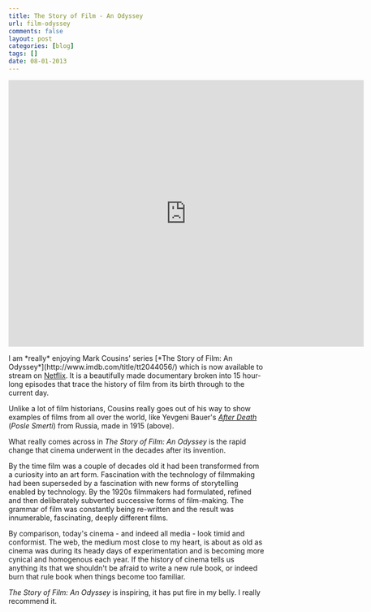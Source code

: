```yaml
---
title: The Story of Film - An Odyssey
url: film-odyssey
comments: false
layout: post
categories: [blog]
tags: []
date: 08-01-2013
---
```

<iframe width="700" height="525" src="https://www.youtube-nocookie.com/embed/usQIoKoJSFM" frameborder="0" allowfullscreen></iframe>

<p class="noindent">I am *really* enjoying Mark Cousins' series [*The Story of Film: An Odyssey*](http://www.imdb.com/title/tt2044056/) which is now available to stream on <a href="http://movies.netflix.com/WiMovie/The_Story_of_Film_An_Odyssey/70261400?locale=en-US">Netflix</a>. It is a beautifully made documentary broken into 15 hour-long episodes that trace the history of film from its birth through to the current day.</p> 

Unlike a lot of film historians, Cousins really goes out of his way to show examples of films from all over the world, like Yevgeni Bauer's *[After Death](http://www.imdb.com/title/tt0005916/)* (*Posle Smerti*) from Russia, made in 1915 (above). 

What really comes across in *The Story of Film: An Odyssey* is the rapid change that cinema underwent in the decades after its invention. 

By the time film was a couple of decades old it had been transformed from a curiosity into an art form. Fascination with the technology of filmmaking had been superseded by a fascination with new forms of storytelling enabled by technology. By the 1920s filmmakers had formulated, refined and then deliberately subverted successive forms of film-making. The grammar of film was constantly being re-written and the result was innumerable, fascinating, deeply different films. 

By comparison, today's cinema - and indeed all media - look timid and conformist. The web, the medium most close to my heart, is about as old as cinema was during its heady days of experimentation and is becoming more cynical and homogenous each year. If the history of cinema tells us anything its that we shouldn't be afraid to write a new rule book, or indeed burn that rule book when things become too familiar.

*The Story of Film: An Odyssey* is inspiring, it has put fire in my belly. I really recommend it. 
